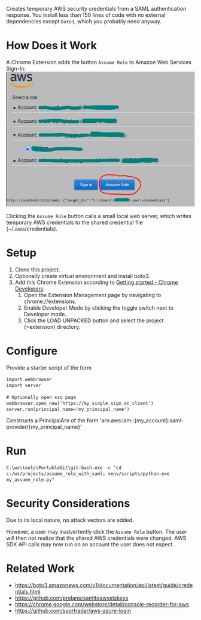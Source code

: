 Creates temporary AWS security credentials from a SAML authentication response.
You install less than 150 lines of code with no external dependencies except `boto3`, which you probably need anyway.

# How Does it Work

A Chrome Extension adds the button `Assume Role` to Amazon Web Services Sign-In:
![signin.png](signin.png)

Clicking the `Assume Role` button calls a small local web server, which writes temporary AWS credentials to the shared
credential file (~/.aws/credentials).

# Setup

1. Clone this project.
2. Optionally create virtual environment and install boto3.
3. Add this Chrome Extension according to [Getting started - Chrome Developers](https://developer.chrome.com/docs/extensions/mv2/getstarted/#manifest):
    1. Open the Extension Management page by navigating to chrome://extensions.
    2. Enable Developer Mode by clicking the toggle switch next to Developer mode.
    3. Click the LOAD UNPACKED button and select the project (=extension) directory.

# Configure

Provide a starter script of the form

````
import webbrowser
import server

# Optionally open sso page
webbrowser.open_new('https://my_single_sign_on_client')
server.run(principal_name='my_principal_name')
````

Constructs a PrincipalArn of the form 'arn:aws:iam::{my_account}:saml-provider/{my_principal_name}'

# Run

````
C:\ws\tools\PortableGit\git-bash.exe -c "cd c:/ws/projects/assume_role_with_saml; venv/scripts/python.exe my_assume_role.py"
````

# Security Considerations

Due to its local nature, no attack vectors are added.

However, a user may inadvertently click the `Assume Role` button. The user will then not realize that the
shared AWS credentials were changed. AWS SDK API calls may now run on an account the user does not expect.

# Related Work

* https://boto3.amazonaws.com/v1/documentation/api/latest/guide/credentials.html
* https://github.com/prolane/samltoawsstskeys
* https://chrome.google.com/webstore/detail/console-recorder-for-aws
* https://github.com/sportradar/aws-azure-login

